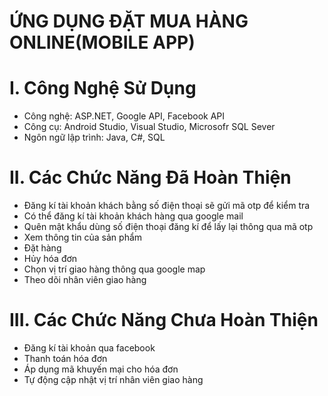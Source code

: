 # ỨNG DỤNG ĐẶT MUA HÀNG ONLINE(MOBILE APP)
# I. Công Nghệ Sử Dụng
-	Công nghệ: ASP.NET, Google API, Facebook API
-	Công cụ: Android Studio, Visual Studio, Microsofr SQL Sever
-	Ngôn ngữ lập trình: Java, C#, SQL
# II. Các Chức Năng Đã Hoàn Thiện
- Đăng kí tài khoản khách bằng số điện thoại sẽ gửi mã otp để kiểm tra
- Có thể đăng kí tài khoản khách hàng qua google mail
- Quên mật khẩu dùng số điện thoại đăng kí để lấy lại thông qua mã otp
- Xem thông tin của sản phẩm
- Đặt hàng
- Hủy hóa đơn
- Chọn vị trí giao hàng thông qua google map
- Theo dõi nhân viên giao hàng
# III. Các Chức Năng Chưa Hoàn Thiện
- Đăng kí tài khoản qua facebook
- Thanh toán hóa đơn
- Áp dụng mã khuyến mại cho hóa đơn
- Tự động cập nhật vị trí nhân viên giao hàng
